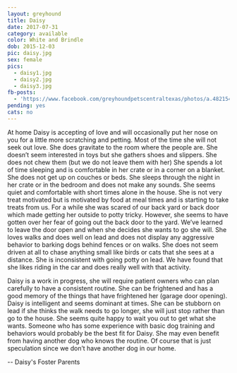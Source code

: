 ```yaml
---
layout: greyhound
title: Daisy
date: 2017-07-31
category: available
color: White and Brindle
dob: 2015-12-03
pic: daisy.jpg
sex: female
pics:
  - daisy1.jpg
  - daisy2.jpg
  - daisy3.jpg
fb-posts:
  - 'https://www.facebook.com/greyhoundpetscentraltexas/photos/a.482154863571.255394.100961113571/10156574332168572/'
pending: yes
cats: no
---
```


At home Daisy is accepting of love and will occasionally put her nose on you for a little more scratching and petting.  Most of the time she will not seek out love.  She does gravitate to the room where the people are.  She doesn’t seem interested in toys but she gathers shoes and slippers. She does not chew them (but we do not leave them with her) She spends a lot of time sleeping and is comfortable in her crate or in a corner on a blanket.  She does not get up on couches or beds.  She sleeps through the night in her crate or in the bedroom and does not make any sounds.  She seems quiet and comfortable with short times alone in the house.  She is not very treat motivated but is motivated by food at meal times and is starting to take treats from us.   For a while she was scared of our back yard or back door which made getting her outside to potty tricky. However, she seems to have gotten over her fear of going out the back door to the yard.  We’ve learned to leave the door open and when she decides she wants to go she will. She loves walks and does well on lead and does not display any aggressive behavior to barking dogs behind fences or on walks.  She does not seem driven at all to chase anything small like birds or cats that she sees at a distance.   She is inconsistent with going potty on lead.  We have found that she likes riding in the car and does really well with that activity.

Daisy is a work in progress, she will require patient owners who can plan carefully to have a consistent routine.  She can be frightened and has a good memory of the things that have frightened her (garage door opening).  Daisy is intelligent and seems dominant at times.   She can be stubborn on lead if she thinks the walk needs to go longer, she will just stop rather than go to the house.   She seems quite happy to wait you out to get what she wants.  Someone who has some experience with basic dog training and behaviors would probably be the best fit for Daisy.  She may even benefit from having another dog who knows the routine.  Of course that is just speculation since we don’t have another dog in our home.

-- Daisy's Foster Parents
